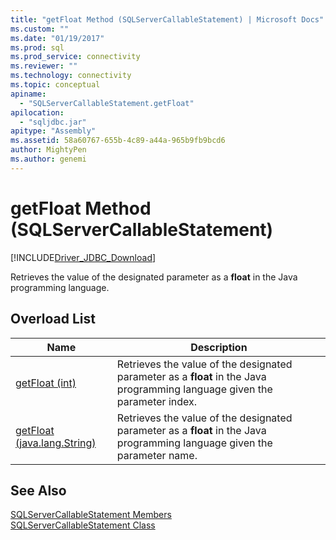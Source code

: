 ```yaml
---
title: "getFloat Method (SQLServerCallableStatement) | Microsoft Docs"
ms.custom: ""
ms.date: "01/19/2017"
ms.prod: sql
ms.prod_service: connectivity
ms.reviewer: ""
ms.technology: connectivity
ms.topic: conceptual
apiname: 
  - "SQLServerCallableStatement.getFloat"
apilocation: 
  - "sqljdbc.jar"
apitype: "Assembly"
ms.assetid: 58a60767-655b-4c89-a44a-965b9fb9bcd6
author: MightyPen
ms.author: genemi
---
```

# getFloat Method (SQLServerCallableStatement)
[!INCLUDE[Driver_JDBC_Download](../../../includes/driver_jdbc_download.md)]

  Retrieves the value of the designated parameter as a **float** in the Java programming language.  
  
## Overload List  
  
|Name|Description|  
|----------|-----------------|  
|[getFloat (int)](../../../connect/jdbc/reference/getfloat-method-int.md)|Retrieves the value of the designated parameter as a **float** in the Java programming language given the parameter index.|  
|[getFloat (java.lang.String)](../../../connect/jdbc/reference/getfloat-method-java-lang-string.md)|Retrieves the value of the designated parameter as a **float** in the Java programming language given the parameter name.|  
  
## See Also  
 [SQLServerCallableStatement Members](../../../connect/jdbc/reference/sqlservercallablestatement-members.md)   
 [SQLServerCallableStatement Class](../../../connect/jdbc/reference/sqlservercallablestatement-class.md)  
  
  
